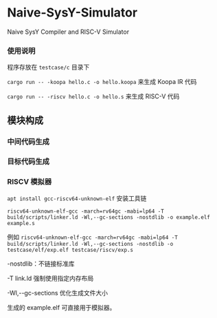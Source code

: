 # Naive-SysY-Simulator
Naive SysY Compiler and RISC-V Simulator


### 使用说明
程序存放在 `testcase/c` 目录下

`cargo run -- -koopa hello.c -o hello.koopa` 来生成 Koopa IR 代码

`cargo run -- -riscv hello.c -o hello.s` 来生成 RISC-V 代码


## 模块构成 

### 中间代码生成

### 目标代码生成

### RISCV 模拟器

`apt install gcc-riscv64-unknown-elf` 安装工具链


`riscv64-unknown-elf-gcc -march=rv64gc -mabi=lp64 -T build/scripts/linker.ld -Wl,--gc-sections -nostdlib -o example.elf example.s`

例如
`riscv64-unknown-elf-gcc -march=rv64gc -mabi=lp64 -T build/scripts/linker.ld -Wl,--gc-sections -nostdlib -o testcase/elf/exp.elf testcase/riscv/exp.s`

-nostdlib：不链接标准库

-T link.ld 强制使用指定内存布局

-Wl,--gc-sections 优化生成文件大小

生成的 example.elf 可直接用于模拟器。

